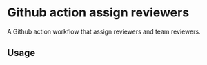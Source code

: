 # Github action assign reviewers

A Github action workflow that assign reviewers and team reviewers.

## Usage

```yml
```
